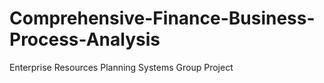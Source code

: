 # Comprehensive-Finance-Business-Process-Analysis
Enterprise Resources Planning Systems Group Project 
